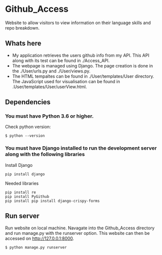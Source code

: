 # Github_Access
Website to allow visitors to view information on their language skills and repo breakdown.

## Whats here
* My application retrieves the users github info from my API. This API along with its test can be found in ./Access_API.
* The webpage is managed using Django. The page creation is done in the ./User/urls.py and ./User/views.py. 
* The HTML tempaltes can be found in ./User/templates/User directory. The JavaScript used for visualisation can be found in .User/templates/User/userView.html.

## Dependencies
### You must have Python 3.6 or higher.
Check python version:
```
$ python --version
```
###  You must have Django installed to run the development server along with the following libraries
Install Django
```
pip install django
```
Needed libraries
```
pip install re
pip install PyGithub
pip install pip install django-crispy-forms
```

## Run server
Run website on local machine.
Navagate into the Github_Access directory and run manage.py with the runserver option. This website can then be accessed on http://127.0.0.1:8000.
```
$ python manage.py runserver
```